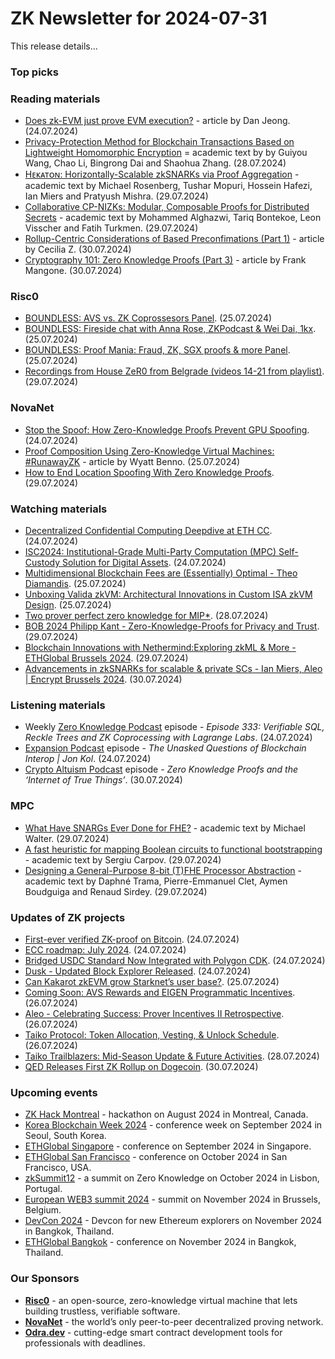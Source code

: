 # ZK Newsletter for 2024-07-31
This release details...

### Top picks

### Reading materials 
* [Does zk-EVM just prove EVM execution?](https://medium.com/tokamak-network/does-zk-evm-just-prove-evm-execution-0d47f85a81d3) - article by Dan Jeong. (24.07.2024)
* [Privacy-Protection Method for Blockchain Transactions Based on Lightweight Homomorphic Encryption](https://www.mdpi.com/2078-2489/15/8/438/pdf?version=1722148828) = academic text by 
by Guiyou Wang, Chao Li, Bingrong Dai and Shaohua Zhang. (28.07.2024)
* [Hᴇᴋᴀᴛᴏɴ: Horizontally-Scalable zkSNARKs via Proof Aggregation](https://eprint.iacr.org/2024/1208.pdf) - academic text by Michael Rosenberg, Tushar Mopuri, Hossein Hafezi, Ian Miers and Pratyush Mishra. (29.07.2024)
* [Collaborative CP-NIZKs: Modular, Composable Proofs for Distributed Secrets](https://eprint.iacr.org/2024/1209.pdf) - academic text by Mohammed Alghazwi, Tariq Bontekoe, Leon Visscher and Fatih Turkmen. (29.07.2024)
* [Rollup-Centric Considerations of Based Preconfimations (Part 1)](https://taiko.mirror.xyz/ejciROGOGM9L_DuuqM3KloZan0EQR73fJt8qzTZmVzg) - article by Cecilia Z. (30.07.2024)
* [Cryptography 101: Zero Knowledge Proofs (Part 3)](https://medium.com/@francomangone18/cryptography-101-zero-knowledge-proofs-part-3-23eeb501cc6e) - article by Frank Mangone. (30.07.2024)

### Risc0
* [BOUNDLESS: AVS vs. ZK Coprossesors Panel](https://www.youtube.com/watch?v=-QU2oHie7B4). (25.07.2024)
* [BOUNDLESS: Fireside chat with Anna Rose, ZKPodcast & Wei Dai, 1kx](https://www.youtube.com/watch?v=sx2iXnwzVbk). (25.07.2024)
* [BOUNDLESS: Proof Mania: Fraud, ZK, SGX proofs & more Panel](https://www.youtube.com/watch?v=LM1F0ir1ngU). (25.07.2024)
* [Recordings from House ZeR0 from Belgrade (videos 14-21 from playlist)](https://www.youtube.com/playlist?list=PLcPzhUaCxlCgCvzkkaBWzVuHdBRsTNxj1). (29.07.2024)
 
### NovaNet 
* [Stop the Spoof: How Zero-Knowledge Proofs Prevent GPU Spoofing](https://www.novanet.xyz/blog/stop-the-spoof-how-zero-knowledge-proofs-prevent-gpu-spoofing). (24.07.2024)
* [Proof Composition Using Zero-Knowledge Virtual Machines: #RunawayZK](https://blog.icme.io/proof-composition-with-zkvm-runawayzk/) - article by Wyatt Benno. (25.07.2024)
* [How to End Location Spoofing With Zero Knowledge Proofs](https://www.novanet.xyz/blog/how-to-end-location-spoofing). (29.07.2024)
 
### Watching materials
* [Decentralized Confidential Computing Deepdive at ETH CC](https://www.youtube.com/watch?v=8lrTrstSGMs). (24.07.2024)
* [ISC2024: Institutional-Grade Multi-Party Computation (MPC) Self-Custody Solution for Digital Assets](https://www.youtube.com/watch?v=jxRxsh-6yIc). (24.07.2024)
* [Multidimensional Blockchain Fees are (Essentially) Optimal - Theo Diamandis](https://www.youtube.com/watch?v=qsWU_dzBL8A). (25.07.2024)
* [Unboxing Valida zkVM: Architectural Innovations in Custom ISA zkVM Design](https://www.youtube.com/watch?v=8-xuQC8UO6w). (25.07.2024)
* [Two prover perfect zero knowledge for MIP*](https://www.youtube.com/watch?v=z5ArFOwVps4). (28.07.2024)
* [BOB 2024 Philipp Kant - Zero-Knowledge-Proofs for Privacy and Trust](https://www.youtube.com/watch?v=ZL7wtOrYH4Q). (29.07.2024)
* [Blockchain Innovations with Nethermind:Exploring zkML & More - ETHGlobal Brussels 2024](https://www.youtube.com/watch?v=h_Pg4nSlwZk). (29.07.2024)
* [Advancements in zkSNARKs for scalable & private SCs - Ian Miers, Aleo | Encrypt Brussels 2024](https://www.youtube.com/watch?v=o8I_nM7sngs). (30.07.2024)
 
### Listening materials
* Weekly [Zero Knowledge Podcast](https://zeroknowledge.fm/333-2/) episode - *Episode 333: Verifiable SQL, Reckle Trees and ZK Coprocessing with Lagrange Labs*. (24.07.2024) 
* [Expansion Podcast](https://www.youtube.com/watch?v=QZZhb22o1Bo) episode - *The Unasked Questions of Blockchain Interop | Jon Kol*. (24.07.2024)
* [Crypto Altuism Podcast](https://www.cryptoaltruism.org/blog/crypto-altruism-podcast-episode-165-zero-knowledge-proofs-and-the-internet-of-true-things) episode - *Zero Knowledge Proofs and the ‘Internet of True Things’*. (30.07.2024)

### MPC
* [What Have SNARGs Ever Done for FHE?](https://eprint.iacr.org/2024/1207.pdf) - academic text by Michael Walter. (29.07.2024)
* [A fast heuristic for mapping Boolean circuits to functional bootstrapping](https://eprint.iacr.org/2024/1204.pdf) - academic text by Sergiu Carpov. (29.07.2024)
* [Designing a General-Purpose 8-bit (T)FHE Processor Abstraction](https://eprint.iacr.org/2024/1201.pdf) - academic text by Daphné Trama, Pierre-Emmanuel Clet, Aymen Boudguiga and Renaud Sirdey. (29.07.2024)

### Updates of ZK projects
* [First-ever verified ZK-proof on Bitcoin](https://mempool.space/tx/0a95f5c58f2b47414b46ff2b308e2eb9eab41bf0d53fc744ea7886ea22e97d55). (24.07.2024)
* [ECC roadmap: July 2024](https://electriccoin.co/blog/ecc-roadmap-july-2024/). (24.07.2024)
* [Bridged USDC Standard Now Integrated with Polygon CDK](https://polygon.technology/blog/bridged-usdc-standard-now-integrated-with-polygon-cdk). (24.07.2024)
* [Dusk - Updated Block Explorer Released](https://dusk.network/news/updated-block-explorer-released/). (24.07.2024)
* [Can Kakarot zkEVM grow Starknet’s user base?](https://starkware.co/blog/kakarot-elias-tazartes-interview/). (25.07.2024)
* [Coming Soon: AVS Rewards and EIGEN Programmatic Incentives](https://www.blog.eigenlayer.xyz/coming-soon-avs-rewards-and-eigen-programmatic-incentives/). (26.07.2024)
* [Aleo - Celebrating Success: Prover Incentives II Retrospective](https://aleo.org/post/prover-incentives-2-retrospective/). (26.07.2024)
* [Taiko Protocol: Token Allocation, Vesting, & Unlock Schedule](https://taiko.mirror.xyz/vnWkEHWQywnNVU2V-KtQiY34M-DQ_7jGQmq1YF8w5-M). (26.07.2024)
* [Taiko Trailblazers: Mid-Season Update & Future Activities](https://taiko.mirror.xyz/opo_Ut6qabKYt1GW1Bk_lH-ZHzsSGePDxssJRvO0sHo). (28.07.2024)
* [QED Releases First ZK Rollup on Dogecoin](https://x.com/QEDProtocol/status/1817983773947932878). (30.07.2024)
  
### Upcoming events
* [ZK Hack Montreal](https://zk-hack-montreal.devfolio.co/) - hackathon on August 2024 in Montreal, Canada.
* [Korea Blockchain Week 2024](https://koreablockchainweek.com/) - conference week on September 2024 in Seoul, South Korea.
* [ETHGlobal Singapore](https://ethglobal.com/events/singapore2024) - conference on September 2024 in Singapore.
* [ETHGlobal San Francisco](https://ethglobal.com/events/sanfrancisco2024) - conference on October 2024 in San Francisco, USA.
* [zkSummit12](https://www.zksummit.com/) - a summit on Zero Knowledge on October 2024 in Lisbon, Portugal.
* [European WEB3 summit 2024](https://www.web3eurosummit.eu/) - summit on November 2024 in Brussels, Belgium.
* [DevCon 2024](https://devcon.org/) - Devcon for new Ethereum explorers on November 2024 in Bangkok, Thailand.
* [ETHGlobal Bangkok](https://ethglobal.com/events/bangkok) - conference on November 2024 in Bangkok, Thailand. 

### Our Sponsors
* **[Risc0](https://www.risczero.com/)** - an open-source, zero-knowledge virtual machine that lets building trustless, verifiable software.
* **[NovaNet](https://www.novanet.xyz/)** - the world’s only peer-to-peer decentralized proving network.
* **[Odra.dev](https://odra.dev)** - cutting-edge smart contract development tools for professionals with deadlines.
